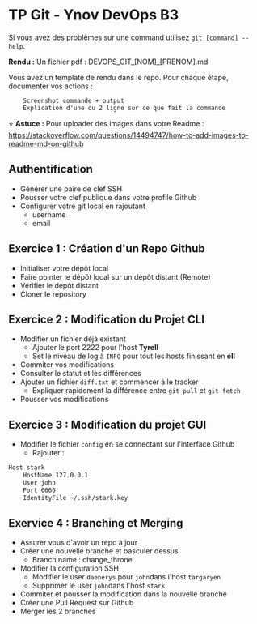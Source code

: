 # TP Git - Ynov DevOps B3

Si vous avez des problèmes sur une command utilisez `git [command] --help`.

**Rendu :** Un fichier pdf : DEVOPS_GIT_[NOM]\_[PRENOM].md

Vous avez un template de rendu dans le repo. 
Pour chaque étape, documenter vos actions : 

        Screenshot commande + output
        Explication d'une ou 2 ligne sur ce que fait la commande
        
:star: **Astuce :** Pour uploader des images dans votre Readme : https://stackoverflow.com/questions/14494747/how-to-add-images-to-readme-md-on-github

## Authentification

- Générer une paire de clef SSH
- Pousser votre clef publique dans votre profile Github
- Configurer votre git local en rajoutant
  - username
  - email  

## Exercice 1 : Création d'un Repo Github

- Initialiser votre dépôt local
- Faire pointer le dépôt local sur un dépôt distant (Remote)
- Vérifier le dépôt distant
- Cloner le repository

## Exercice 2 : Modification du Projet CLI

- Modifier un fichier déjà existant
  - Ajouter le port 2222 pour l'host **Tyrell**
  - Set le niveau de log à `INFO` pour tout les hosts finissant en **ell**
- Commiter vos modifications
- Consulter le statut et les différences
- Ajouter un fichier `diff.txt` et commencer à le tracker
  - Expliquer rapidement la différence entre `git pull` et `git fetch`
- Pousser vos modifications

## Exercice 3 : Modification du projet GUI

- Modifier le fichier `config` en se connectant sur l'interface Github
  - Rajouter :
```sh
Host stark
    HostName 127.0.0.1
    User john
    Port 6666
    IdentityFile ~/.ssh/stark.key
```

## Exervice 4 : Branching et Merging

- Assurer vous d'avoir un repo à jour
- Créer une nouvelle branche et basculer dessus
  - Branch name : change_throne 
- Modifier la configuration SSH 
  -  Modifier le user `daenerys` pour `john`dans l'host `targaryen`
  -  Supprimer le user `john`dans l'host `stark`
-  Commiter et pousser la modification dans la nouvelle branche
-  Créer une Pull Request sur Github
-  Merger les 2 branches
  

